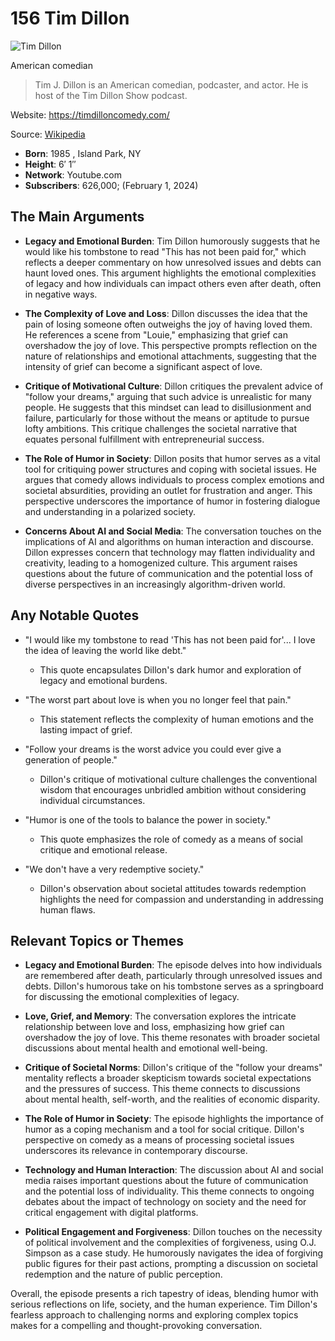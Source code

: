 # 156 Tim Dillon


![Tim Dillon](https://encrypted-tbn0.gstatic.com/images?q=tbn:ANd9GcTK_ljUWXQVUYpdi1bYl91R6A5gEXSDQA1LtAAQ0w&s=0)

American comedian

> Tim J. Dillon is an American comedian, podcaster, and actor. He is host of the Tim Dillon Show podcast.

Website: https://timdilloncomedy.com/

Source: [Wikipedia](https://en.wikipedia.org/wiki/Tim_Dillon_(comedian))

- **Born**: 1985 , Island Park, NY
- **Height**: 6′ 1″
- **Network**: Youtube.com
- **Subscribers**: 626,000; (February 1, 2024)


## The Main Arguments

- **Legacy and Emotional Burden**: Tim Dillon humorously suggests that he would like his tombstone to read "This has not been paid for," which reflects a deeper commentary on how unresolved issues and debts can haunt loved ones. This argument highlights the emotional complexities of legacy and how individuals can impact others even after death, often in negative ways.

- **The Complexity of Love and Loss**: Dillon discusses the idea that the pain of losing someone often outweighs the joy of having loved them. He references a scene from "Louie," emphasizing that grief can overshadow the joy of love. This perspective prompts reflection on the nature of relationships and emotional attachments, suggesting that the intensity of grief can become a significant aspect of love.

- **Critique of Motivational Culture**: Dillon critiques the prevalent advice of "follow your dreams," arguing that such advice is unrealistic for many people. He suggests that this mindset can lead to disillusionment and failure, particularly for those without the means or aptitude to pursue lofty ambitions. This critique challenges the societal narrative that equates personal fulfillment with entrepreneurial success.

- **The Role of Humor in Society**: Dillon posits that humor serves as a vital tool for critiquing power structures and coping with societal issues. He argues that comedy allows individuals to process complex emotions and societal absurdities, providing an outlet for frustration and anger. This perspective underscores the importance of humor in fostering dialogue and understanding in a polarized society.

- **Concerns About AI and Social Media**: The conversation touches on the implications of AI and algorithms on human interaction and discourse. Dillon expresses concern that technology may flatten individuality and creativity, leading to a homogenized culture. This argument raises questions about the future of communication and the potential loss of diverse perspectives in an increasingly algorithm-driven world.

## Any Notable Quotes

- "I would like my tombstone to read 'This has not been paid for'... I love the idea of leaving the world like debt."
  - This quote encapsulates Dillon's dark humor and exploration of legacy and emotional burdens.

- "The worst part about love is when you no longer feel that pain."
  - This statement reflects the complexity of human emotions and the lasting impact of grief.

- "Follow your dreams is the worst advice you could ever give a generation of people."
  - Dillon's critique of motivational culture challenges the conventional wisdom that encourages unbridled ambition without considering individual circumstances.

- "Humor is one of the tools to balance the power in society."
  - This quote emphasizes the role of comedy as a means of social critique and emotional release.

- "We don't have a very redemptive society."
  - Dillon's observation about societal attitudes towards redemption highlights the need for compassion and understanding in addressing human flaws.

## Relevant Topics or Themes

- **Legacy and Emotional Burden**: The episode delves into how individuals are remembered after death, particularly through unresolved issues and debts. Dillon's humorous take on his tombstone serves as a springboard for discussing the emotional complexities of legacy.

- **Love, Grief, and Memory**: The conversation explores the intricate relationship between love and loss, emphasizing how grief can overshadow the joy of love. This theme resonates with broader societal discussions about mental health and emotional well-being.

- **Critique of Societal Norms**: Dillon's critique of the "follow your dreams" mentality reflects a broader skepticism towards societal expectations and the pressures of success. This theme connects to discussions about mental health, self-worth, and the realities of economic disparity.

- **The Role of Humor in Society**: The episode highlights the importance of humor as a coping mechanism and a tool for social critique. Dillon's perspective on comedy as a means of processing societal issues underscores its relevance in contemporary discourse.

- **Technology and Human Interaction**: The discussion about AI and social media raises important questions about the future of communication and the potential loss of individuality. This theme connects to ongoing debates about the impact of technology on society and the need for critical engagement with digital platforms.

- **Political Engagement and Forgiveness**: Dillon touches on the necessity of political involvement and the complexities of forgiveness, using O.J. Simpson as a case study. He humorously navigates the idea of forgiving public figures for their past actions, prompting a discussion on societal redemption and the nature of public perception.

Overall, the episode presents a rich tapestry of ideas, blending humor with serious reflections on life, society, and the human experience. Tim Dillon's fearless approach to challenging norms and exploring complex topics makes for a compelling and thought-provoking conversation.